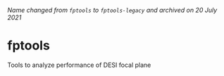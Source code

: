 *Name changed from `fptools` to `fptools-legacy` and archived on 20 July 2021*

# fptools
Tools to analyze performance of DESI focal plane
